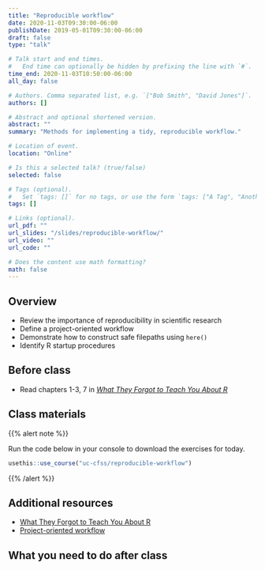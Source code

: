 ```yaml
---
title: "Reproducible workflow"
date: 2020-11-03T09:30:00-06:00
publishDate: 2019-05-01T09:30:00-06:00
draft: false
type: "talk"

# Talk start and end times.
#   End time can optionally be hidden by prefixing the line with `#`.
time_end: 2020-11-03T10:50:00-06:00
all_day: false

# Authors. Comma separated list, e.g. `["Bob Smith", "David Jones"]`.
authors: []

# Abstract and optional shortened version.
abstract: ""
summary: "Methods for implementing a tidy, reproducible workflow."

# Location of event.
location: "Online"

# Is this a selected talk? (true/false)
selected: false

# Tags (optional).
#   Set `tags: []` for no tags, or use the form `tags: ["A Tag", "Another Tag"]` for one or more tags.
tags: []

# Links (optional).
url_pdf: ""
url_slides: "/slides/reproducible-workflow/"
url_video: ""
url_code: ""

# Does the content use math formatting?
math: false
---
```




## Overview

* Review the importance of reproducibility in scientific research
* Define a project-oriented workflow
* Demonstrate how to construct safe filepaths using `here()`
* Identify R startup procedures

## Before class

* Read chapters 1-3, 7 in [*What They Forgot to Teach You About R*](https://rstats.wtf/)

## Class materials

{{% alert note %}}

Run the code below in your console to download the exercises for today.

```r
usethis::use_course("uc-cfss/reproducible-workflow")
```

{{% /alert %}}

## Additional resources

* [What They Forgot to Teach You About R](https://rstats.wtf/)
* [Project-oriented workflow](https://www.tidyverse.org/articles/2017/12/workflow-vs-script/)

## What you need to do after class

